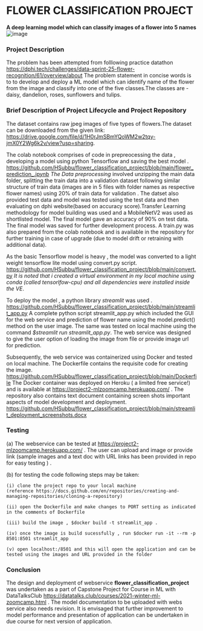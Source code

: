 # FLOWER CLASSIFICATION PROJECT
**A deep learning model which can classify images of a flower into 5 names**
![image](https://user-images.githubusercontent.com/30765337/145608887-ee56500a-91e9-4640-be5f-d7df482edac6.png)


### Project Description
The problem has been attempted from folllowing practice datathon https://dphi.tech/challenges/data-sprint-25-flower-recognition/61/overview/about
The problem statement in concise words is to to develop and deploy a ML model which can identify name of the flower from the image and classify into one of the five classes.The classes are - daisy, dandelion, roses, sunflowers and tulips. 

### Brief Description of Project Lifecycle and Project Repository
The dataset contains raw jpeg images of five types of flowers.The dataset can be downloaded from the given link: https://drive.google.com/file/d/1H0rJmSBmYQoWM2w2tqy-jmX0Y2Wg6k2v/view?usp=sharing. 

The colab notebook comprises of code in prepreocessing the data , developing a model using python Tensorflow and saving the best model .
https://github.com/HSubbu/flower_classification_project/blob/main/flower_prediction_.ipynb
*The Data preprocessing* involved unzipping the main data folder,  splitting the train data into a validation dataset following similar structure of train data (images are in 5 files with folder names as respective flower names) using 20% of train data for validation . The datset also provided test data and model was tested using the test data and then evaluating on dphi website(based on accuracy score).Transfer Learning methodology for model building was used and a MobileNetV2 was used as shortlisted model. The final model gave an accuracy of 90% on test data. The final model was saved for further development process. A train.py was also prepared from the colab notebook and is available in the repository for further training in case of upgrade (due to model drift or retraining with additional data).

As the basic Tensorflow model is heavy , the model was converted to a light weight tensorflow lite model using convert.py script.
https://github.com/HSubbu/flower_classification_project/blob/main/convert.py
*It is noted that i created a virtual environment in my local machine using conda (called tensorlfow-cpu) and all dependencies were installed inside the VE*. 

To deploy the model , a python library *streamlit* was used .
https://github.com/HSubbu/flower_classification_project/blob/main/streamlit_app.py
A complete python script streamlit_app.py which included the GUI for the web service and prediction of flower name using the model.predict() method on the user image. The same was tested on local machine using the command *$streamlit run streamlit_app.py*. The web service was designed to give the user option of loading the image from file or provide image url for prediction. 

Subsequently, the web service was containerized using Docker and tested on local machine. The Dockerfile contains the requisite code for creating the image.
https://github.com/HSubbu/flower_classification_project/blob/main/Dockerfile 
The Docker container was deployed on Heroku ( a limited free service!) and is available  at https://project2-mlzoomcamp.herokuapp.com/ . 
The repository also contains text document containing screen shots important aspects of model development and deployment. https://github.com/HSubbu/flower_classification_project/blob/main/streamlit_deployment_screenshots.docx

### Testing

(a) The webservice can be tested at https://project2-mlzoomcamp.herokuapp.com/ . The user can upload and image or provide link (sample images and a text doc with URL links has been provided in repo for easy testing ) . 

(b) for testing the code following steps may be taken: 

    (i) clone the project repo to your local machine 
    (reference https://docs.github.com/en/repositories/creating-and-managing-repositories/cloning-a-repository)
    
    (ii) open the Dockerfile and make changes to PORT setting as indicated in the comments of Dockerfile
    
    (iii) build the image , $docker build -t streamlit_app .
    
    (iv) once the image is build sucessfully , run $docker run -it --rm -p 8501:8501 streamlit_app
    
    (v) open localhost:/8501 and this will open the application and can be tested using the images and URL provided in the folder
    

### Conclusion

The design and deployment of webservice **flower_classification_project** was undertaken as a part of Capstone Project for Course in ML with DataTalksClub https://datatalks.club/courses/2021-winter-ml-zoomcamp.html . The model documentation to be uploaded with webs service also needs revision. It is envisaged that further improvement to model performance and presentation of application can be undertaken in due course for next version of application.
